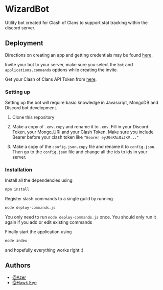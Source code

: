 # WizardBot

Utility bot created for Clash of Clans to support stat tracking within the discord server.

## Deployment

Directions on creating an app and getting credentials may be found [here](https://github.com/reactiflux/discord-irc/wiki/Creating-a-discord-bot-&-getting-a-token).

Invite your bot to your server, make sure you select the `bot` and `applications.commands` options while creating the invite.

Get your Clash of Clans API Token from [here](https://developer.clashofclans.com/).

### Setting up

Setting up the bot will require basic knowledge in Javascript, MongoDB and Discord bot development.

1. Clone this repository

2. Make a copy of `.env.copy` and rename it to `.env`.
   Fill in your Discord Token, your Mongo_URI and your Clash Token. Make sure you include Bearer before your clash token like `"Bearer eyJ0eXAiOiJKV..."`

3. Make a copy of the `config.json.copy` file and rename it to `config.json`. Then go to the `config.json` file and change all the ids to ids in your server.

### Installation

Install all the dependencies using

```bash
npm install
```

Register slash commands to a single guild by running

```bash
node deploy-commands.js
```

You only need to run `node deploy-commands.js` once. You should only run it again if you add or edit existing commands

Finally start the application using

```bash
node index
```

and hopefully everything works right :)

## Authors

- [@Azer](https://www.github.com/AzerFrostt)
- [@Hawk Eye](https://github.com/hawkeye7662)
